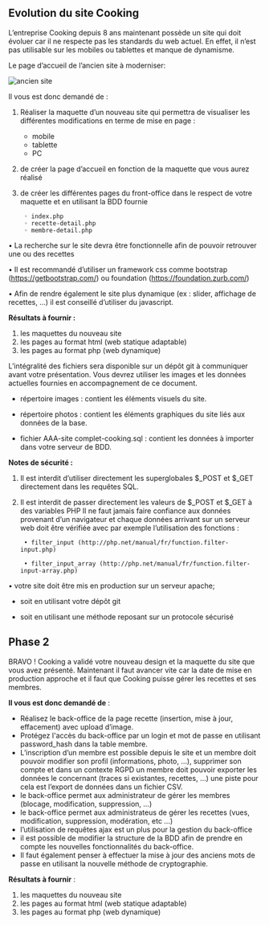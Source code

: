 **Evolution du site Cooking**
-----------------------------

L’entreprise Cooking depuis 8 ans maintenant possède un site qui doit évoluer car il ne respecte pas
les standards du web actuel. En effet, il n’est pas utilisable sur les mobiles ou tablettes et manque de
dynamisme.

Le page d’accueil de l’ancien site à moderniser:
 
![ancien site](https://i.imgur.com/ZQ6yW15.png)

Il vous est donc demandé de :

1. Réaliser la maquette d’un nouveau site qui permettra de visualiser les différentes
modifications en terme de mise en page :
    + mobile
    + tablette
    + PC
2. de créer la page d’accueil en fonction de la maquette que vous aurez réalisé
3. de créer les différentes pages du front-office dans le respect de votre maquette et en utilisant
la BDD fournie

        ◦ index.php
        ◦ recette-detail.php
        ◦ membre-detail.php


• La recherche sur le site devra être fonctionnelle afin de pouvoir retrouver une ou des recettes

• Il est recommandé d’utiliser un framework css comme bootstrap (https://getbootstrap.com/)
ou foundation (https://foundation.zurb.com/)

• Afin de rendre également le site plus dynamique (ex : slider, affichage de recettes, ...) il est
conseillé d’utiliser du javascript.

**Résultats à fournir :**

   1. les maquettes du nouveau site
   2. les pages au format html (web statique adaptable)
   3. les pages au format php (web dynamique)

L’intégralité des fichiers sera disponible sur un dépôt git à communiquer avant votre présentation.
Vous devrez utiliser les images et les données actuelles fournies en accompagnement de ce
document.

   - répertoire images : contient les éléments visuels du site.

   - répertoire photos : contient les éléments graphiques du site liés aux données de la base.

   - fichier AAA-site complet-cooking.sql : contient les données à importer dans votre serveur de BDD.

**Notes de sécurité :**

1. Il est interdit d’utiliser directement les superglobales $_POST et $_GET directement dans
les requêtes SQL.

2. Il est interdit de passer directement les valeurs de $_POST et $_GET à des variables PHP
Il ne faut jamais faire confiance aux données provenant d’un navigateur et chaque données arrivant
sur un serveur web doit être vérifiée avec par exemple l’utilisation des fonctions :

        • filter_input (http://php.net/manual/fr/function.filter-input.php)
    
        • filter_input_array (http://php.net/manual/fr/function.filter-input-array.php)

• votre site doit être mis en production sur un serveur apache;

  - soit en utilisant votre dépôt git

   - soit en utilisant une méthode reposant sur un protocole sécurisé
   
 Phase 2
-----------

BRAVO ! Cooking a validé votre nouveau design et la maquette du site que vous avez présenté.
Maintenant il faut avancer vite car la date de mise en production approche et il faut que Cooking puisse gérer les recettes et ses membres.
   
   **Il vous est donc demandé de** :
   - Réalisez le back-office de la page recette (insertion, mise à jour, effacement)
   avec upload d’image.
   - Protégez l'accès du back-office par un login et mot de passe en utilisant password_hash dans la table membre.
   - L’inscription d’un membre est possible depuis le site et un membre doit pouvoir modifier son profil (informations, photo, …), supprimer son compte et dans un contexte RGPD un membre doit pouvoir exporter les données le concernant (traces
   si existantes, recettes, …) une piste pour cela est l’export de données dans un fichier CSV.
   - le back-office permet aux administrateur de gérer les membres (blocage, modification,
   suppression, …)
   - le back-office permet aux administrateus de gérer les recettes (vues, modification,
   suppression, modération, etc ...)
   - l’utilisation de requêtes ajax est un plus pour la gestion du back-office
   - il est possible de modifier la structure de la BDD afin de prendre en compte les nouvelles fonctionnalités du back-office.
   - Il faut également penser à effectuer la mise à jour des anciens mots de passe en utilisant la nouvelle méthode de cryptographie.
   
   **Résultats à fournir** :
   
   1. les maquettes du nouveau site
   2. les pages au format html (web statique adaptable)
   3. les pages au format php (web dynamique)
   